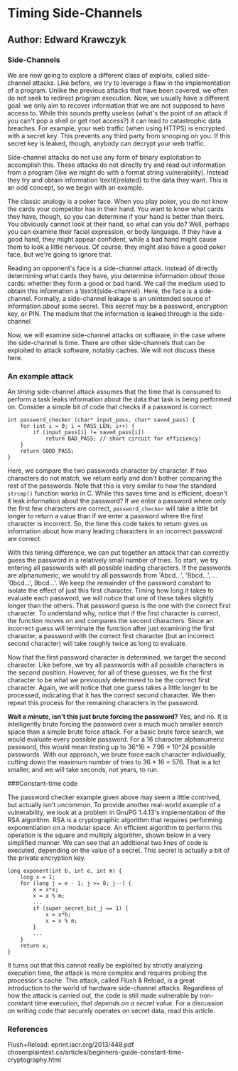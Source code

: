 # Timing Side-Channels
## Author: Edward Krawczyk

### Side-Channels

We are now going to explore a different class of exploits, called side-channel attacks.
Like before, we try to leverage a flaw in the implementation of a program. Unlike the previous
attacks that have been covered, we often do not seek to redirect program execution. Now, we usually have
a different goal: we only
aim to recover information that we are not supposed to have access to. While this sounds
pretty useless (what's the point of an attack if you can't pop a shell or get root access?)
it can lead to catastrophic data breaches. For example, your web traffic (when using HTTPS)
is encrypted with a secret key. This prevents any third party from snooping on you. If this
secret key is leaked, though, anybody can decrypt your web traffic.

Side-channel attacks do not use any form of binary exploitation to accomplish this.
These attacks do not directly try and read
out information from a program (like we might do with a format string vulnerability). Instead they try and obtain information
\textit{related} to the data they want. This is an odd concept, so we
begin with an example.

The classic analogy is a poker face. When you play poker, you do not know the
cards your competitor has in their hand. You want to know what cards they have,
though, so you can determine if your hand is better than theirs. You obviously
cannot look at their hand, so what can you do? Well, perhaps you can examine
their facial expression, or body language. If they have a good hand, they might
appear confident, while a bad hand might cause them to look a little nervous.
Of course, they might also have a good poker face, but we're going to ignore
that.

Reading an opponent's face is a side-channel attack. Instead of directly
determining what cards they have, you determine information *about* those
cards: whether they form a good or bad hand. We call the medium used
to obtain this information a \textit{side-channel}. Here, the face is a
side-channel. Formally, a side-channel leakage is an unintended source of information *about* some
secret. This secret may be a password, encryption key, or PIN. The medium that
the information is leaked through is the side-channel

Now, we will examine side-channel attacks on software, in the case where
the side-channel is time. There are other side-channels that can be exploited
to attack software, notably caches. We will not discuss these here. 

### An example attack

An *timing* side-channel attack assumes that the time that is consumed to perform a task
leaks information about the data that task is being performed on. Consider a simple bit of code that
checks if a password is correct:

```
int password_checker (char* input_pass, char* saved_pass) {
	for (int i = 0; i < PASS_LEN; i++) {
		if (input_pass[i] != saved_pass[i])
			return BAD_PASS; // short circuit for efficiency!
	}
	return GOOD_PASS;
}
```

Here, we compare the two passwords character by character. If two characters do not match, we
return early and don't bother comparing the rest of the
passwords. Note that this is very similar to how the standard `strcmp()` function works
in C. While this saves time and is efficient, doesn't it leak information about the password?
If we enter a password where only the first few characters are correct, `password_checker` will
take a little bit longer to return a value than if we enter a password where the first character
is incorrect. So, the time this code takes to return gives us information about how many leading
characters in an incorrect password are correct. 

With this timing difference, we can put together an attack that can correctly guess the password in
a relatively small number of tries. To start, we try entering all passwords with all possible leading
characters. If the passwords are alphanumeric, we would try all passwords from 'Abcd...', 'Bbcd...',
... '0bcd...', 9bcd...'. We keep the remainder of the password constant to isolate the effect of just
this first character. Timing how long it takes to evaluate each password, we will notice that one of these
takes slightly longer than the others. That password guess is the one with the correct first character.
To understand why, notice that if the first character is correct, the function moves on and compares the
second characters. Since an incorrect guess will terminate the function after just examining the first
character, a password with the correct first character (but an incorrect second character) will take
roughly twice as long to evaluate.

Now that the first password character is determined, we target the second character. Like before, we try
all passwords with all possible characters in the second position. However, for all of these guesses, we
fix the first character to be what we previously determined to be the correct first character. Again, we
will notice that one guess takes a little longer to be processed, indicating that it has the correct second
character. We then repeat this process for the remaining characters in the password.

**Wait a minute, isn't this just brute forcing the password?** Yes, and no. It is intelligently brute forcing
the password over a much much smaller search space than a simple brute force attack. For a basic brute force
search, we would evaluate every possible password. For a 16 character alphanumeric password, this would mean testing
up to 36^16 = 7.96 * 10^24 possible passwords. With our approach, we brute force each character individually, cutting
down the maximum number of tries to 36 * 16 = 576. That is a lot smaller, and we will take seconds, not years, to run.

###Constant-time code

The password checker example given above may seem a little contrived, but actually isn't uncommon. To provide
another real-world example of a vulnerability, we look at a problem in GnuPG 1.4.13's implementation of the RSA
algorithm. RSA is a cryptographic algorithm that requires performing exponentiation on a modular space. An efficient
algorithm to perform this operation is the square and multiply algorithm, shown below in a very simplified manner. We
can see that an additional two lines of code is executed, depending on the value of a secret. This secret is actually
a bit of the private encryption key.


```
long exponent(int b, int e, int m) {
	long x = 1;
	for (long j = e - 1; j >= 0; j--) {
		x = x*x;
		x = x % m;
		...
		if (super_secret_bit_j == 1) {
			x = x*b;
			x = x % m;
		}
		...
	}
	return x;
}
```

It turns out that this cannot really be exploited by strictly analyzing execution time, the attack is more complex and requires
probing the processor's cache. This attack, called Flush & Reload, is a great introduction to the world of hardware side-channel attacks.
Regardless of how the attack is carried out, the code is still made vulnerable by non-constant time execution, that *depends on a secret value*.
For a discussion on writing code that securely operates on secret data, read this article.

### References

Flush+Reload: eprint.iacr.org/2013/448.pdf
chosenplaintext.ca/articles/beginners-guide-constant-time-cryptography.html
